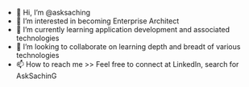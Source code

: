 - 👋 Hi, I’m @asksaching
- 👀 I’m interested in becoming Enterprise Architect
- 🌱 I’m currently learning application development and associated technologies
- 💞️ I’m looking to collaborate on learning depth and breadt of various technologies
- 📫 How to reach me >> Feel free to connect at LinkedIn, search for AskSachinG

<!---
asksaching/asksaching is a ✨ special ✨ repository because its `README.md` (this file) appears on your GitHub profile.
You can click the Preview link to take a look at your changes.
--->
